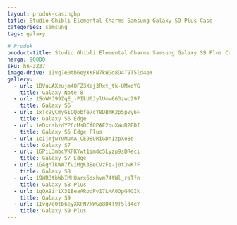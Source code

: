 ```yaml
---
layout: produk-casinghp
title: Studio Ghibli Elemental Charms Samsung Galaxy S9 Plus Case
categories: samsung
tags: galaxy

# Produk
product-title: Studio Ghibli Elemental Charms Samsung Galaxy S9 Plus Case
harga: 90000
sku: hn-3237
image-drive: 1Ivg7e0tb6eyXKFN7kWGo8D4T9T5ld4eY
gallery:
  - url: 1BVuLAXzujm4OFZ3Xej3Rxt_tk-UMxqYG
    title: Galaxy Note 8
  - url: 1SoWMJ99ZqE_-PIkU6JylUmv663zwc297
    title: Galaxy S6
  - url: 1xTc9yCmyGiOQobfe7cY8DBmK2p5pVy6F
    title: Galaxy S6 Edge
  - url: 1eDxrsbzdYPCcMsDCf0PAF2quXWuR2EDI
    title: Galaxy S6 Edge Plus
  - url: 1cIjmjwYQMuAA_CE98URiGDn1zpXoBe--
    title: Galaxy S7
  - url: 1GPiL3mbcVKPKYwt1imdcSLyzp9sDReci
    title: Galaxy S7 Edge
  - url: 1GAghTKWW7fviMgK3BeCVzFe-j0tJwK7F
    title: Galaxy S8
  - url: 19WRBtbWbIMH8arx6dxhvm74tWl_rsTfn
    title: Galaxy S8 Plus
  - url: 1qQA9ir1X31BeaARodPv17LMA0OpG4GIk
    title: Galaxy S9
  - url: 1Ivg7e0tb6eyXKFN7kWGo8D4T9T5ld4eY
    title: Galaxy S9 Plus
---
```

